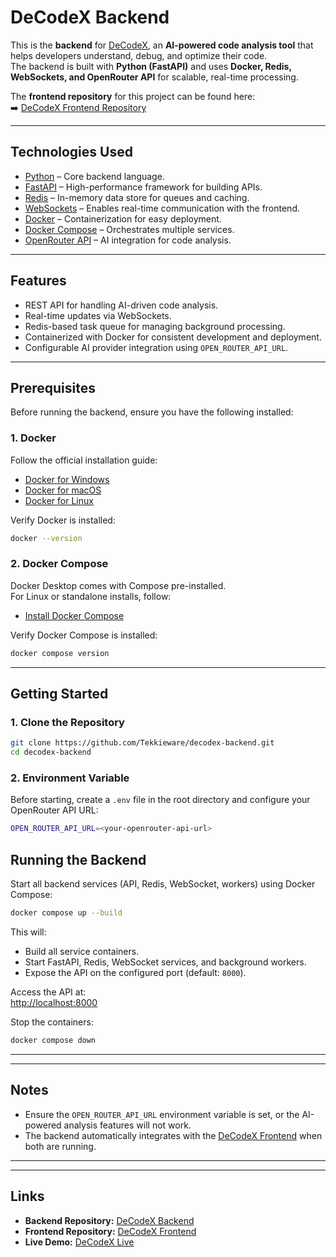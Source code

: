 # DeCodeX Backend

This is the **backend** for [DeCodeX](https://decodex.isaiahozadhe.tech/), an **AI-powered code analysis tool** that helps developers understand, debug, and optimize their code.  
The backend is built with **Python (FastAPI)** and uses **Docker, Redis, WebSockets, and OpenRouter API** for scalable, real-time processing.

The **frontend repository** for this project can be found here:  
➡️ [DeCodeX Frontend Repository](https://github.com/Tekkieware/decodex)

---

## Technologies Used

- [Python](https://www.python.org/) – Core backend language.
- [FastAPI](https://fastapi.tiangolo.com/) – High-performance framework for building APIs.
- [Redis](https://redis.io/) – In-memory data store for queues and caching.
- [WebSockets](https://developer.mozilla.org/en-US/docs/Web/API/WebSockets_API) – Enables real-time communication with the frontend.
- [Docker](https://docs.docker.com/) – Containerization for easy deployment.
- [Docker Compose](https://docs.docker.com/compose/) – Orchestrates multiple services.
- [OpenRouter API](https://openrouter.ai/docs) – AI integration for code analysis.

---

## Features

- REST API for handling AI-driven code analysis.
- Real-time updates via WebSockets.
- Redis-based task queue for managing background processing.
- Containerized with Docker for consistent development and deployment.
- Configurable AI provider integration using `OPEN_ROUTER_API_URL`.

---

## Prerequisites

Before running the backend, ensure you have the following installed:

### 1. Docker

Follow the official installation guide:

- [Docker for Windows](https://docs.docker.com/desktop/install/windows/)
- [Docker for macOS](https://docs.docker.com/desktop/install/mac/)
- [Docker for Linux](https://docs.docker.com/engine/install/)

Verify Docker is installed:

```bash
docker --version
```

### 2. Docker Compose

Docker Desktop comes with Compose pre-installed.  
For Linux or standalone installs, follow:

- [Install Docker Compose](https://docs.docker.com/compose/install/)

Verify Docker Compose is installed:

```bash
docker compose version
```

---

## Getting Started

### 1. Clone the Repository

```bash
git clone https://github.com/Tekkieware/decodex-backend.git
cd decodex-backend
```

### 2. Environment Variable

Before starting, create a `.env` file in the root directory and configure your OpenRouter API URL:

```bash
OPEN_ROUTER_API_URL=<your-openrouter-api-url>
```


## Running the Backend

Start all backend services (API, Redis, WebSocket, workers) using Docker Compose:

```bash
docker compose up --build
```

This will:

- Build all service containers.
- Start FastAPI, Redis, WebSocket services, and background workers.
- Expose the API on the configured port (default: `8000`).

Access the API at:  
[http://localhost:8000](http://localhost:8000)

Stop the containers:

```bash
docker compose down
```

---


---

## Notes

- Ensure the `OPEN_ROUTER_API_URL` environment variable is set, or the AI-powered analysis features will not work.
- The backend automatically integrates with the [DeCodeX Frontend](https://github.com/Tekkieware/decodex) when both are running.

---


---

## Links

- **Backend Repository:** [DeCodeX Backend](https://github.com/Tekkieware/decodex-backend)  
- **Frontend Repository:** [DeCodeX Frontend](https://github.com/Tekkieware/decodex)  
- **Live Demo:** [DeCodeX Live](https://decodex.isaiahozadhe.tech/)
